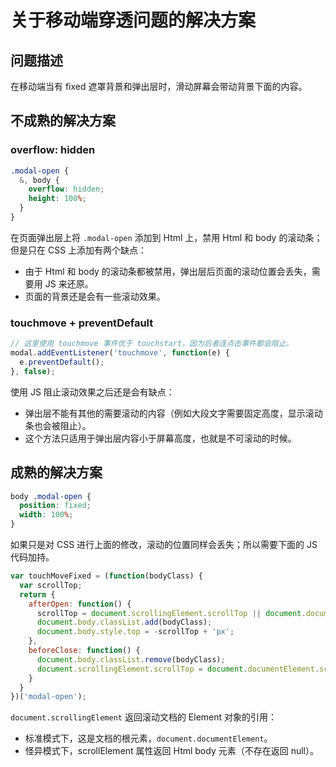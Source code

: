 # 关于移动端穿透问题的解决方案

## 问题描述

在移动端当有 fixed 遮罩背景和弹出层时，滑动屏幕会带动背景下面的内容。

## 不成熟的解决方案

### overflow: hidden

```css
.modal-open {
  &, body {
    overflow: hidden;
    height: 100%;
  }
}
```

在页面弹出层上将 `.modal-open` 添加到 Html 上，禁用 Html 和 body 的滚动条；但是只在 CSS 上添加有两个缺点：

- 由于 Html 和 body 的滚动条都被禁用，弹出层后页面的滚动位置会丢失，需要用 JS 来还原。
- 页面的背景还是会有一些滚动效果。

### touchmove + preventDefault

```js
// 这里使用 touchmove 事件优于 touchstart，因为后者连点击事件都会阻止。
modal.addEventListener('touchmove', function(e) {
  e.preventDefault();
}, false);
```

使用 JS 阻止滚动效果之后还是会有缺点：

- 弹出层不能有其他的需要滚动的内容（例如大段文字需要固定高度，显示滚动条也会被阻止）。
- 这个方法只适用于弹出层内容小于屏幕高度，也就是不可滚动的时候。

## 成熟的解决方案

```css
body .modal-open {
  position: fixed;
  width: 100%;
}
```

如果只是对 CSS 进行上面的修改，滚动的位置同样会丢失；所以需要下面的 JS 代码加持。

```js
var touchMoveFixed = (function(bodyClass) {
  var scrollTop;
  return {
    afterOpen: function() {
      scrollTop = document.scrollingElement.scrollTop || document.documentElement.scrollTop || document.body.scrollTop;
      document.body.classList.add(bodyClass);
      document.body.style.top = -scrollTop + 'px';
    },
    beforeClose: function() {
      document.body.classList.remove(bodyClass);
      document.scrollingElement.scrollTop = document.documentElement.scrollTop = document.body.scrollTop = scrollTop;
    }
  }
})('modal-open');
```

`document.scrollingElement` 返回滚动文档的 Element 对象的引用：

- 标准模式下，这是文档的根元素，`document.documentElement`。
- 怪异模式下，scrollElement 属性返回 Html body 元素（不存在返回 null）。
